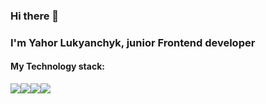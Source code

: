 ### Hi there 👋
### I'm Yahor Lukyanchyk, junior Frontend developer

#### My Technology stack:
<div style="display: flex;">
<img src="https://img.shields.io/badge/HTML-E34F26?style=for-the-badge&logo=HTML5&logoColor=FFF"/>
<img src="https://img.shields.io/badge/CSS-1572B6?style=for-the-badge&logo=CSS3&logoColor=FFF"/>
<img src="https://img.shields.io/badge/JavaScript-F7DF1E?style=for-the-badge&logo=JavaScript&logoColor=000"/>
<img src="https://img.shields.io/badge/WordPress-blue?style=for-the-badge&logo=WordPress"/>
</div>
